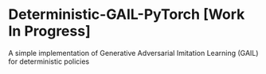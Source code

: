 # Deterministic-GAIL-PyTorch [Work In Progress]
A simple implementation of Generative Adversarial Imitation Learning (GAIL) for deterministic policies
